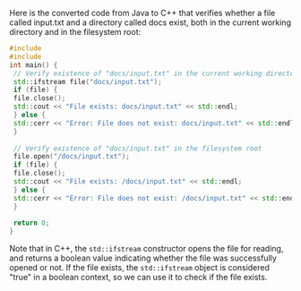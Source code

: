 Here is the converted code from Java to C++ that verifies whether a file called input.txt and a directory called docs exist, both in the current working directory and in the filesystem root:
```c++
#include 
#include 
int main() {
 // Verify existence of "docs/input.txt" in the current working directory
 std::ifstream file("docs/input.txt");
 if (file) {
 file.close();
 std::cout << "File exists: docs/input.txt" << std::endl;
 } else {
 std::cerr << "Error: File does not exist: docs/input.txt" << std::endl;
 }
 
 // Verify existence of "docs/input.txt" in the filesystem root
 file.open("/docs/input.txt");
 if (file) {
 file.close();
 std::cout << "File exists: /docs/input.txt" << std::endl;
 } else {
 std::cerr << "Error: File does not exist: /docs/input.txt" << std::endl;
 }
 
 return 0;
}
```
Note that in C++, the `std::ifstream` constructor opens the file for reading, and returns a boolean value indicating whether the file was successfully opened or not. If the file exists, the `std::ifstream` object is considered "true" in a boolean context, so we can use it to check if the file exists.

